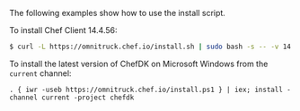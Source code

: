 The following examples show how to use the install script.

To install Chef Client 14.4.56:

``` bash
$ curl -L https://omnitruck.chef.io/install.sh | sudo bash -s -- -v 14.4.56
```

To install the latest version of ChefDK on Microsoft Windows from the
`current` channel:

``` none
. { iwr -useb https://omnitruck.chef.io/install.ps1 } | iex; install -channel current -project chefdk
```